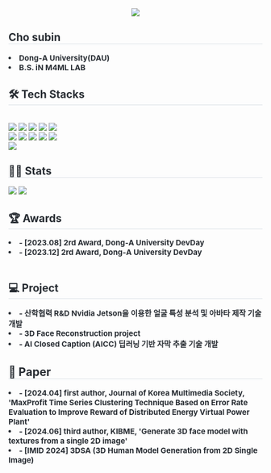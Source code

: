<div align= "center">
    <img src="https://capsule-render.vercel.app/api?type=waving&color=0:f9d3e0,100:&height=180&text=welcome%20to%20subbin's%20GitHub&animation=twinkling&fontColor=f1ecff&fontSize=70" />
    </div>
    <div style="text-align: left;"> 
    <h2 style="border-bottom: 1px solid #d8dee4; color: #282d33;"> Cho subin </h2>  
    <div style="font-weight: 700; font-size: 15px; text-align: left; color: #282d33;"> <li> Dong‐A University(DAU)</li><li> B.S. iN M4ML LAB</div> 
    </div>
    <div style="text-align: left;">
    <h2 style="border-bottom: 1px solid #d8dee4; color: #282d33;"> 🛠️ Tech Stacks </h2> <br> 
    <div style="margin: ; text-align: left;" "text-align: left;"> <img src="https://img.shields.io/badge/C-A8B9CC?style=for-the-badge&logo=C&logoColor=white">
          <img src="https://img.shields.io/badge/C++-00599C?style=for-the-badge&logo=C%2B%2B&logoColor=white">
          <img src="https://img.shields.io/badge/Github-181717?style=for-the-badge&logo=Github&logoColor=white">
          <img src="https://img.shields.io/badge/HTML5-E34F26?style=for-the-badge&logo=HTML5&logoColor=white">
          <img src="https://img.shields.io/badge/Java-007396?style=for-the-badge&logo=Java&logoColor=white">
          <br/><img src="https://img.shields.io/badge/Linux-FCC624?style=for-the-badge&logo=Linux&logoColor=white">
          <img src="https://img.shields.io/badge/MySQL-4479A1?style=for-the-badge&logo=MySQL&logoColor=white">
          <img src="https://img.shields.io/badge/Notion-000000?style=for-the-badge&logo=Notion&logoColor=white">
          <img src="https://img.shields.io/badge/Python-3776AB?style=for-the-badge&logo=Python&logoColor=white">
          <img src="https://img.shields.io/badge/Slack-4A154B?style=for-the-badge&logo=Slack&logoColor=white">
          <br/><img src="https://img.shields.io/badge/Spring Boot-6DB33F?style=for-the-badge&logo=Spring Boot&logoColor=white">
          </div>
    </div>
    <div style="text-align: left;"> 
    <h2 style="border-bottom: 1px solid #d8dee4; color: #282d33;"> ✍🏻 Stats </h2> <div style="text-align: left;"> <img src="https://github-readme-stats.vercel.app/api?username=Jossubin&bg_color=60,ffffff,d9cafe&title_color=706d80&text_color=706d80"
         /> <img src="https://github-readme-stats.vercel.app/api/top-langs/?username=Jossubin&layout=compact&bg_color=60,ffffff,d9cafe&title_color=706d80&text_color=706d80"
           /> </div> 
    <div style="text-align: lefg;">
        <h2 style="border-bottom: 1px solid #d8dee4; color: #282d33;"> 🏆 Awards </h2> 
        <div style="font-weight: 700; font-size: 15px; text-align: left; color: #282d33;"> <li> - [2023.08] 2rd Award, Dong‐A University DevDay</li>
            <li> - [2023.12] 2rd Award, Dong‐A University DevDay </li>
    </div><br>

<div style="text-align: lefg;">
        <h2 style="border-bottom: 1px solid #d8dee4; color: #282d33;"> 💻 Project </h2> 
        <div style="font-weight: 700; font-size: 15px; text-align: left; color: #282d33;"> <li> - 산학협력 R&D Nvidia Jetson을 이용한 얼굴 특성 분석 및 아바타 제작 기술 개발 </li>
        <li> - 3D Face Reconstruction project </li>
        <li> - AI Closed Caption (AICC) 딥러닝 기반 자막 추출 기술 개발</li>

<div style="text-align: lefg;">
        <h2 style="border-bottom: 1px solid #d8dee4; color: #282d33;"> 📜 Paper </h2> 
        <div style="font-weight: 700; font-size: 15px; text-align: left; color: #282d33;"> 
            <li> - [2024.04] first author, Journal of Korea Multimedia Society, 'MaxProfit Time Series Clustering Technique Based on Error Rate Evaluation to Improve Reward of Distributed Energy Virtual Power Plant' </li>
            <li> - [2024.06] third author, KIBME, 'Generate 3D face model with textures from a single 2D image' </li>
            <li> - [IMID 2024] 3DSA (3D Human Model Generation from 2D Single Image) </li>
    </div>
